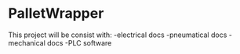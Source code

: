 # PalletWrapper
This project will be consist with:
-electrical docs
-pneumatical docs
-mechanical docs
-PLC software